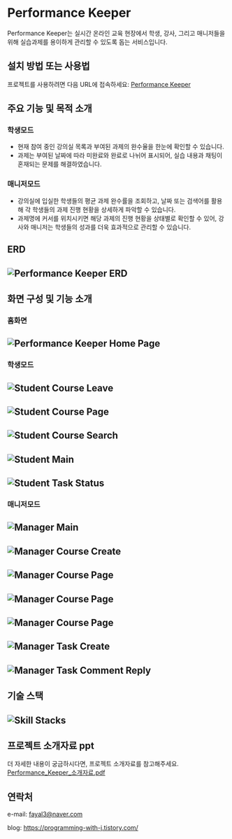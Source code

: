 # Performance Keeper

Performance Keeper는 실시간 온라인 교육 현장에서 학생, 강사, 그리고 매니저들을 위해 실습과제를 용이하게 관리할 수 있도록 돕는 서비스입니다.

## 설치 방법 또는 사용법

프로젝트를 사용하려면 다음 URL에 접속하세요: [Performance Keeper](http://ec2-3-38-174-31.ap-northeast-2.compute.amazonaws.com:8080/views/home)

## 주요 기능 및 목적 소개

### 학생모드
- 현재 참여 중인 강의실 목록과 부여된 과제의 완수율을 한눈에 확인할 수 있습니다.
- 과제는 부여된 날짜에 따라 미완료와 완료로 나뉘어 표시되어, 실습 내용과 채팅이 혼재되는 문제를 해결하였습니다.


### 매니저모드
- 강의실에 입실한 학생들의 평균 과제 완수률을 조회하고, 날짜 또는 검색어를 활용해 각 학생들의 과제 진행 현황을 상세하게 파악할 수 있습니다.
- 과제명에 커서를 위치시키면 해당 과제의 진행 현황을 상태별로 확인할 수 있어, 강사와 매니저는 학생들의 성과를 더욱 효과적으로 관리할 수 있습니다.


## ERD
![Performance Keeper ERD](https://github.com/RiverCastle/PerformanceKeeper/assets/131141755/1fd056ae-48b1-4e1c-9ee5-4e7aa0de4f84)
---
## 화면 구성 및 기능 소개

### 홈화면
![Performance Keeper Home Page](https://github.com/RiverCastle/PerformanceKeeper/assets/131141755/a16105df-420f-470a-8d8a-0e2b298271c4)
---
### 학생모드
![Student Course Leave](https://github.com/RiverCastle/PerformanceKeeper/assets/131141755/5e0d02e4-2e78-4067-aedc-515b97cf5f85)
---
![Student Course Page](https://github.com/RiverCastle/PerformanceKeeper/assets/131141755/ed7b8fe5-dae0-4e15-9543-2600c882b37b)
---
![Student Course Search](https://github.com/RiverCastle/PerformanceKeeper/assets/131141755/de3de5cb-923b-40be-8ae5-8600e8478d16)
---
![Student Main](https://github.com/RiverCastle/PerformanceKeeper/assets/131141755/25799768-2c36-4c13-912b-8aeed2d1aa43)
---
![Student Task Status](https://github.com/RiverCastle/PerformanceKeeper/assets/131141755/5576afa3-4836-4f33-8470-d88a7854c4ed)
---

### 매니저모드
![Manager Main](https://github.com/RiverCastle/PerformanceKeeper/assets/131141755/355f9fa9-a875-46f8-9650-67f9d5fe14cd)
---
![Manager Course Create](https://github.com/RiverCastle/PerformanceKeeper/assets/131141755/17fd5d37-135b-47cc-ac76-3fe88ba7ae79)
---
![Manager Course Page](https://github.com/RiverCastle/PerformanceKeeper/assets/131141755/871cda62-e310-435a-919b-7afeb8707794)
---
![Manager Course Page](https://github.com/RiverCastle/PerformanceKeeper/assets/131141755/2a3cb157-2db1-4593-9d3d-376441a720a6)
---
![Manager Course Page](https://github.com/RiverCastle/PerformanceKeeper/assets/131141755/7d36d08b-2759-4a86-99ff-e1aa4c45bee2)
---
![Manager Task Create](https://github.com/RiverCastle/PerformanceKeeper/assets/131141755/2cabfcc5-48a7-4bd7-a5bf-2fad9ec69e62)
---
![Manager Task Comment Reply](https://github.com/RiverCastle/PerformanceKeeper/assets/131141755/69ed01c5-a2bb-4045-9a9d-8d7e95cfa06f)
---

## 기술 스택
![Skill Stacks](https://github.com/RiverCastle/PerformanceKeeper/assets/131141755/de6a9ced-e557-4ba8-90d8-bcbeec62aef8)
---

## 프로젝트 소개자료 ppt
더 자세한 내용이 궁금하시다면, 프로젝트 소개자료를 참고해주세요. 
[Performance_Keeper_소개자료.pdf](https://github.com/RiverCastle/PerformanceKeeper/files/13735913/_Performance_Keeper_.pdf)

## 연락처
e-mail: fayal3@naver.com

blog: https://programming-with-j.tistory.com/

